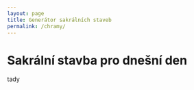 ```yaml
---
layout: page
title: Generátor sakrálních staveb
permalink: /chramy/
---
```


# Sakrální stavba pro dnešní den

<!-- STAVBA --> tady


